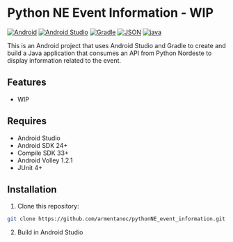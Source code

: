 <h1 align="left"> Python NE Event Information - WIP</h1>

<a href='' target="_blank"><img alt='Android' src='https://img.shields.io/badge/Android-100000?style=modern&logo=Android&logoColor=white&labelColor=4caf50&color=4caf50'/></a>
<a href='' target="_blank"><img alt='Android Studio' src='https://img.shields.io/badge/Android_Studio-100000?style=modern&logo=Android Studio&logoColor=white&labelColor=478af4&color=478af4'/></a>
<a href='' target="_blank"><img alt='Gradle' src='https://img.shields.io/badge/Gradle-100000?style=modern&logo=Gradle&logoColor=white&labelColor=3bb8be&color=3bb8be'/></a>
<a href='' target="_blank"><img alt='JSON' src='https://img.shields.io/badge/JSON-100000?style=modern&logo=JSON&logoColor=white&labelColor=161616&color=161616'/></a>
<a href='' target="_blank"><img alt='java' src='https://img.shields.io/badge/Java-ED8B00?style=modern&logo=openjdk&logoColor=white'/></a>

<p>This is an Android project that uses Android Studio and Gradle to create and build a Java application that consumes an API from Python Nordeste to display information related to the event.</p>

## Features

- WIP

## Requires

- Android Studio
- Android SDK 24+
- Compile SDK 33+
- Android Volley 1.2.1
- JUnit 4+

## Installation

1. Clone this repository:
```bash
git clone https://github.com/armentanoc/pythonNE_event_information.git
```

2. Build in Android Studio 
